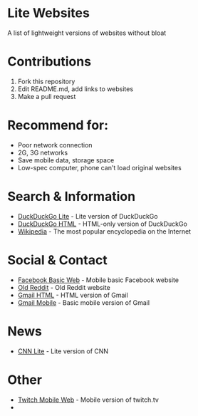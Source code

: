 # Lite Websites
A list of lightweight versions of websites without bloat

# Contributions
1. Fork this repository
2. Edit README.md, add links to websites
3. Make a pull request


# Recommend for: 
- Poor network connection
- 2G, 3G networks
- Save mobile data, storage space
- Low-spec computer, phone can't load original websites



# Search & Information
- [DuckDuckGo Lite](https://lite.duckduckgo.com/lite) - Lite version of DuckDuckGo
- [DuckDuckGo HTML](https://html.duckduckgo.com/html/) - HTML-only version of DuckDuckGo
- [Wikipedia](https://wikipedia.org) - The most popular encyclopedia on the Internet

# Social & Contact
- [Facebook Basic Web](https://mbasic.facebook.com) - Mobile basic Facebook website
- [Old Reddit](https://old.reddit.com) - Old Reddit website
- [Gmail HTML](https://mail.google.com/mail/h/) - HTML version of Gmail
- [Gmail Mobile](https://mail.google.com/mail/x/) - Basic mobile version of Gmail

# News
- [CNN Lite](https://lite.cnn.com/) - Lite version of CNN

# Other
- [Twitch Mobile Web](https://m.twitch.tv) - Mobile version of twitch.tv
- 
